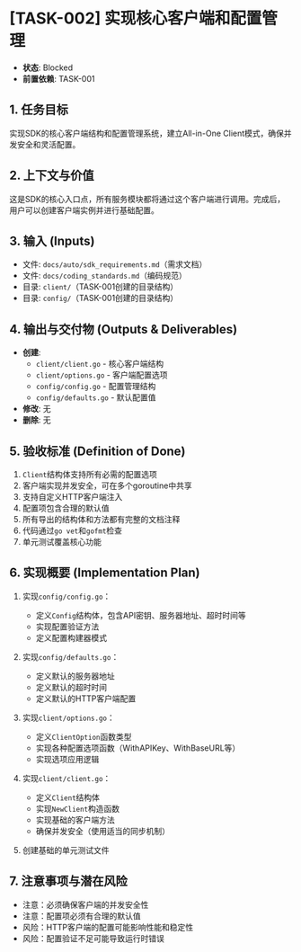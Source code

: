 # [TASK-002] 实现核心客户端和配置管理

- **状态**: Blocked
- **前置依赖**: TASK-001

## 1. 任务目标
实现SDK的核心客户端结构和配置管理系统，建立All-in-One Client模式，确保并发安全和灵活配置。

## 2. 上下文与价值
这是SDK的核心入口点，所有服务模块都将通过这个客户端进行调用。完成后，用户可以创建客户端实例并进行基础配置。

## 3. 输入 (Inputs)
- 文件: `docs/auto/sdk_requirements.md`（需求文档）
- 文件: `docs/coding_standards.md`（编码规范）
- 目录: `client/`（TASK-001创建的目录结构）
- 目录: `config/`（TASK-001创建的目录结构）

## 4. 输出与交付物 (Outputs & Deliverables)
- **创建**: 
  - `client/client.go` - 核心客户端结构
  - `client/options.go` - 客户端配置选项
  - `config/config.go` - 配置管理结构
  - `config/defaults.go` - 默认配置值
- **修改**: 无
- **删除**: 无

## 5. 验收标准 (Definition of Done)
1. `Client`结构体支持所有必需的配置选项
2. 客户端实现并发安全，可在多个goroutine中共享
3. 支持自定义HTTP客户端注入
4. 配置项包含合理的默认值
5. 所有导出的结构体和方法都有完整的文档注释
6. 代码通过`go vet`和`gofmt`检查
7. 单元测试覆盖核心功能

## 6. 实现概要 (Implementation Plan)
1. 实现`config/config.go`：
   - 定义`Config`结构体，包含API密钥、服务器地址、超时时间等
   - 实现配置验证方法
   - 定义配置构建器模式

2. 实现`config/defaults.go`：
   - 定义默认的服务器地址
   - 定义默认的超时时间
   - 定义默认的HTTP客户端配置

3. 实现`client/options.go`：
   - 定义`ClientOption`函数类型
   - 实现各种配置选项函数（WithAPIKey、WithBaseURL等）
   - 实现选项应用逻辑

4. 实现`client/client.go`：
   - 定义`Client`结构体
   - 实现`NewClient`构造函数
   - 实现基础的客户端方法
   - 确保并发安全（使用适当的同步机制）

5. 创建基础的单元测试文件

## 7. 注意事项与潜在风险
- 注意：必须确保客户端的并发安全性
- 注意：配置项必须有合理的默认值
- 风险：HTTP客户端的配置可能影响性能和稳定性
- 风险：配置验证不足可能导致运行时错误 